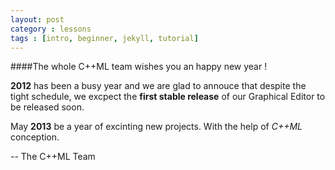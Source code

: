 ```yaml
---
layout: post
category : lessons
tags : [intro, beginner, jekyll, tutorial]
---
```


####The whole C++ML team wishes you an happy new year !

__2012__ has been a busy year and we are glad to annouce that despite the tight schedule, we excpect the __first stable release__ of our Graphical Editor to be released soon.

May __2013__ be a year of excinting new projects. With the help of *C++ML* conception.

--
The C++ML Team